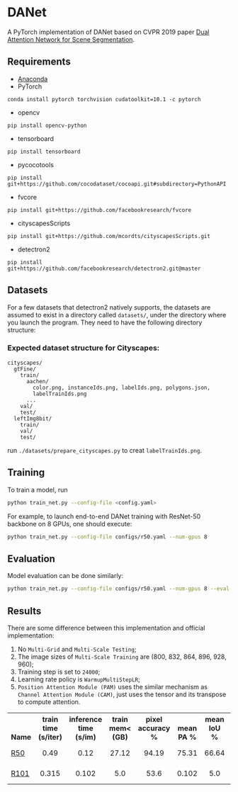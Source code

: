 # DANet
A PyTorch implementation of DANet based on CVPR 2019 paper [Dual Attention Network for Scene Segmentation](https://arxiv.org/abs/1809.02983). 

## Requirements
- [Anaconda](https://www.anaconda.com/download/)
- PyTorch
```
conda install pytorch torchvision cudatoolkit=10.1 -c pytorch
```
- opencv
```
pip install opencv-python
```
- tensorboard
```
pip install tensorboard
```
- pycocotools
```
pip install git+https://github.com/cocodataset/cocoapi.git#subdirectory=PythonAPI
```
- fvcore
```
pip install git+https://github.com/facebookresearch/fvcore
```
- cityscapesScripts
```
pip install git+https://github.com/mcordts/cityscapesScripts.git
```
- detectron2
```
pip install git+https://github.com/facebookresearch/detectron2.git@master
```

## Datasets
For a few datasets that detectron2 natively supports, the datasets are assumed to exist in a directory called
`datasets/`, under the directory where you launch the program. They need to have the following directory structure:

### Expected dataset structure for Cityscapes:
```
cityscapes/
  gtFine/
    train/
      aachen/
        color.png, instanceIds.png, labelIds.png, polygons.json,
        labelTrainIds.png
      ...
    val/
    test/
  leftImg8bit/
    train/
    val/
    test/
```
run `./datasets/prepare_cityscapes.py` to creat `labelTrainIds.png`.

## Training
To train a model, run
```bash
python train_net.py --config-file <config.yaml>
```

For example, to launch end-to-end DANet training with ResNet-50 backbone on 8 GPUs, one should execute:
```bash
python train_net.py --config-file configs/r50.yaml --num-gpus 8
```

## Evaluation
Model evaluation can be done similarly:
```bash
python train_net.py --config-file configs/r50.yaml --num-gpus 8 --eval-only MODEL.WEIGHTS checkpoints/model.pth
```

## Results
There are some difference between this implementation and official implementation:
1. No `Multi-Grid` and `Multi-Scale Testing`;
2. The image sizes of `Multi-Scale Training` are (800, 832, 864, 896, 928, 960);
3. Training step is set to `24000`;
4. Learning rate policy is `WarmupMultiStepLR`;
5. `Position Attention Module (PAM)` uses the similar mechanism as `Channel Attention Module (CAM)`, just uses the tensor
and its transpose to compute attention. 

<table>
	<tbody>
		<!-- START TABLE -->
		<!-- TABLE HEADER -->
		<th valign="bottom">Name</th>
		<th valign="bottom">train time (s/iter)</th>
		<th valign="bottom">inference time (s/im)</th>
		<th valign="bottom">train mem< (GB)</th>
		<th valign="bottom">pixel accuracy %</th>
		<th valign="bottom">mean PA %</th>
		<th valign="bottom">mean IoU %</th>
		<th valign="bottom">FW IoU %</th>
		<th valign="bottom">download link</th>
		<!-- TABLE BODY -->
		<!-- ROW: r50 -->
		<tr>
			<td align="left"><a href="configs/r50.yaml">R50</a></td>
			<td align="center">0.49</td>
			<td align="center">0.12</td>
			<td align="center">27.12</td>
			<td align="center">94.19</td>
			<td align="center">75.31</td>
			<td align="center">66.64</td>
			<td align="center">89.54</td>
			<td align="center"><a href="https://pan.baidu.com/s/18wRQbLQyqXA4ISloUGWTSA">model</a>&nbsp;|&nbsp;ga7k</td>
		</tr>
		<!-- ROW: r101 -->
		<tr>
			<td align="left"><a href="configs/r101.yaml">R101</a></td>
			<td align="center">0.315</td>
			<td align="center">0.102</td>
			<td align="center">5.0</td>
			<td align="center">53.6</td>
			<td align="center">0.102</td>
			<td align="center">5.0</td>
			<td align="center">53.6</td>
			<td align="center"><a href="https://pan.baidu.com/s/18wRQbLQyqXA4ISloUGWTSA">model</a>&nbsp;|&nbsp;ga7k</td>
		</tr>
	</tbody>
</table>